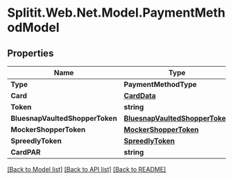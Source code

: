 # Splitit.Web.Net.Model.PaymentMethodModel

## Properties

Name | Type | Description | Notes
------------ | ------------- | ------------- | -------------
**Type** | **PaymentMethodType** |  | 
**Card** | [**CardData**](CardData.md) |  | [optional] 
**Token** | **string** |  | [optional] 
**BluesnapVaultedShopperToken** | [**BluesnapVaultedShopperToken**](BluesnapVaultedShopperToken.md) |  | [optional] 
**MockerShopperToken** | [**MockerShopperToken**](MockerShopperToken.md) |  | [optional] 
**SpreedlyToken** | [**SpreedlyToken**](SpreedlyToken.md) |  | [optional] 
**CardPAR** | **string** |  | [optional] 

[[Back to Model list]](../README.md#documentation-for-models) [[Back to API list]](../README.md#documentation-for-api-endpoints) [[Back to README]](../README.md)


